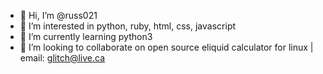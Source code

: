 - 👋 Hi, I’m @russ021
- 👀 I’m interested in python, ruby, html, css, javascript
- 🌱 I’m currently learning python3
- 💞️ I’m looking to collaborate on open source eliquid calculator for linux
    | email: glitch@live.ca
<!---
russ021/russ021 is a ✨ special ✨ repository because its `README.md` (this file) appears on your GitHub profile.
You can click the Preview link to take a look at your changes.
--->
